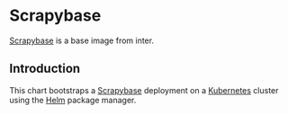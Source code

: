# Scrapybase

[Scrapybase](https://www.Scrapybase.com/) is a base image from inter.

## Introduction

This chart bootstraps a [Scrapybase](https://github.com/642874367/helmcharts) deployment on a [Kubernetes](http://kubernetes.io) cluster using the [Helm](https://helm.sh) package manager.
